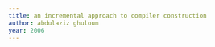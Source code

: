 ```yaml
---
title: an incremental approach to compiler construction
author: abdulaziz ghuloum
year: 2006
---
```

